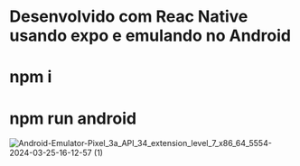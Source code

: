 # Desenvolvido com Reac Native usando expo e emulando no Android  

# npm i 
# npm run android

![Android-Emulator-Pixel_3a_API_34_extension_level_7_x86_64_5554-2024-03-25-16-12-57 (1)](https://github.com/CezarDev/RPC--APP/assets/45274659/db957e62-0f97-4cbd-a860-f4c16fbab6fa)
